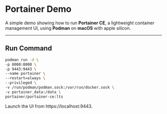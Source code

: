 # Portainer Demo

A simple demo showing how to run **Portainer CE**, a lightweight container management UI, using **Podman** on **macOS** with apple silicon.

---

## Run Command

```bash
podman run -d \
-p 8000:8000 \
-p 9443:9443 \
--name portainer \
--restart=always \
--privileged \
-v /run/podman/podman.sock:/var/run/docker.sock \
-v portainer_data:/data \
portainer/portainer-ce:lts
```

Launch the UI from https://localhost:9443.
